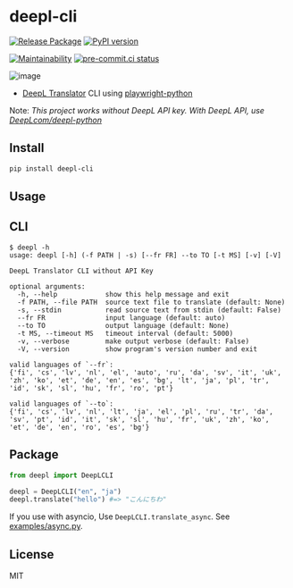 # deepl-cli

[![Release Package](
  <https://github.com/eggplants/deepl-cli/workflows/Release%20Package/badge.svg>
  )](
  <https://github.com/eggplants/deepl-cli/actions/runs/345738487>
) [![PyPI version](
  <https://badge.fury.io/py/deepl-cli.svg>
  )](
  <https://badge.fury.io/py/deepl-cli>
)

[![Maintainability](
  <https://api.codeclimate.com/v1/badges/a56630914df8538ca93b/maintainability>
  )](
  <https://codeclimate.com/github/eggplants/deepl-cli/maintainability>
) [![pre-commit.ci status](
  <https://results.pre-commit.ci/badge/github/eggplants/deepl-cli/master.svg>
  )](
  <https://results.pre-commit.ci/latest/github/eggplants/deepl-cli/master>
)

![image](https://user-images.githubusercontent.com/42153744/159145088-752decf7-8736-44c3-86aa-37fd0cee83df.png)

- [DeepL Translator](https://www.deepl.com/translator) CLI using [playwright-python](https://github.com/microsoft/playwright-python)

Note: *This project works without DeepL API key. With DeepL API, use [DeepLcom/deepl-python](https://github.com/DeepLcom/deepl-python)*

## Install

```bash
pip install deepl-cli
```

## Usage

## CLI

```shellsession
$ deepl -h
usage: deepl [-h] (-f PATH | -s) [--fr FR] --to TO [-t MS] [-v] [-V]

DeepL Translator CLI without API Key

optional arguments:
  -h, --help            show this help message and exit
  -f PATH, --file PATH  source text file to translate (default: None)
  -s, --stdin           read source text from stdin (default: False)
  --fr FR               input language (default: auto)
  --to TO               output language (default: None)
  -t MS, --timeout MS   timeout interval (default: 5000)
  -v, --verbose         make output verbose (default: False)
  -V, --version         show program's version number and exit

valid languages of `--fr`:
{'fi', 'cs', 'lv', 'nl', 'el', 'auto', 'ru', 'da', 'sv', 'it', 'uk', 'zh', 'ko', 'et', 'de', 'en', 'es', 'bg', 'lt', 'ja', 'pl', 'tr', 'id', 'sk', 'sl', 'hu', 'fr', 'ro', 'pt'}

valid languages of `--to`:
{'fi', 'cs', 'lv', 'nl', 'lt', 'ja', 'el', 'pl', 'ru', 'tr', 'da', 'sv', 'pt', 'id', 'it', 'sk', 'sl', 'hu', 'fr', 'uk', 'zh', 'ko', 'et', 'de', 'en', 'ro', 'es', 'bg'}
```

## Package

```python
from deepl import DeepLCLI

deepl = DeepLCLI("en", "ja")
deepl.translate("hello") #=> "こんにちわ"
```

If you use with asyncio, Use `DeepLCLI.translate_async`. See [examples/async.py](https://github.com/eggplants/deepl-cli/blob/master/examples/async.py).

## License

MIT
